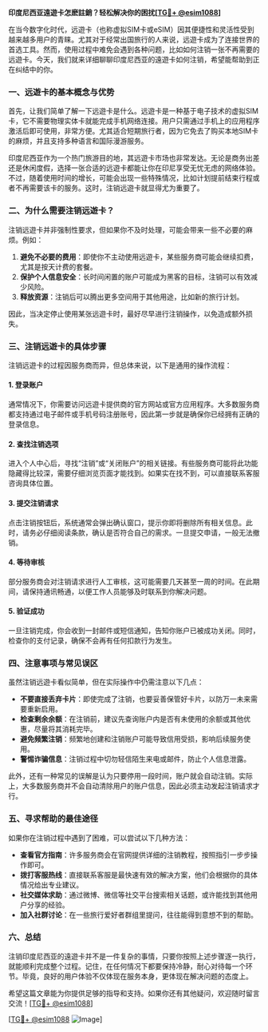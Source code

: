 **印度尼西亚遠遊卡怎麽註銷？轻松解决你的困扰[[TG💪+ @esim1088](https://t.me/s/esim1088)]**

在当今数字化时代，远遊卡（也称虚拟SIM卡或eSIM）因其便捷性和灵活性受到越来越多用户的青睐。尤其对于经常出国旅行的人来说，远遊卡成为了连接世界的首选工具。然而，使用过程中难免会遇到各种问题，比如如何注销一张不再需要的远遊卡。今天，我们就来详细聊聊印度尼西亚的遠遊卡如何注销，希望能帮助到正在纠结中的你。

### **一、远遊卡的基本概念与优势**

首先，让我们简单了解一下远遊卡是什么。远遊卡是一种基于电子技术的虚拟SIM卡，它不需要物理实体卡就能完成手机网络连接。用户只需通过手机上的应用程序激活后即可使用，非常方便。尤其适合短期旅行者，因为它免去了购买本地SIM卡的麻烦，并且支持多种语言和国际漫游服务。

印度尼西亚作为一个热门旅游目的地，其远遊卡市场也非常发达。无论是商务出差还是休闲度假，选择一张合适的远遊卡都能让你在印尼享受无忧无虑的网络体验。不过，随着使用时间的增长，可能会出现一些特殊情况，比如计划提前结束行程或者不再需要该卡的服务。这时，注销远遊卡就显得尤为重要了。

### **二、为什么需要注销远遊卡？**

注销远遊卡并非强制性要求，但如果你不及时处理，可能会带来一些不必要的麻烦。例如：

1. **避免不必要的费用**：即使你不主动使用远遊卡，某些服务商可能会继续扣费，尤其是按天计费的套餐。
2. **保护个人信息安全**：长时间闲置的账户可能成为黑客的目标，注销可以有效减少风险。
3. **释放资源**：注销后可以腾出更多空间用于其他用途，比如新的旅行计划。

因此，当决定停止使用某张远遊卡时，最好尽早进行注销操作，以免造成额外损失。

### **三、注销远遊卡的具体步骤**

注销远遊卡的过程因服务商而异，但总体来说，以下是通用的操作流程：

#### **1. 登录账户**
通常情况下，你需要访问远遊卡提供商的官方网站或官方应用程序。大多数服务商都支持通过电子邮件或手机号码注册账号，因此第一步就是确保你已经拥有正确的登录信息。

#### **2. 查找注销选项**
进入个人中心后，寻找“注销”或“关闭账户”的相关链接。有些服务商可能将此功能隐藏得比较深，需要仔细浏览页面才能找到。如果实在找不到，可以直接联系客服咨询具体位置。

#### **3. 提交注销请求**
点击注销按钮后，系统通常会弹出确认窗口，提示你即将删除所有相关信息。此时，请务必仔细阅读条款，确认是否符合自己的需求。一旦提交申请，一般无法撤销。

#### **4. 等待审核**
部分服务商会对注销请求进行人工审核，这可能需要几天甚至一周的时间。在此期间，请保持通讯畅通，以便工作人员能够及时联系到你解决问题。

#### **5. 验证成功**
一旦注销完成，你会收到一封邮件或短信通知，告知你账户已被成功关闭。同时，检查你的支付记录，确保不会再有任何扣款行为发生。

### **四、注意事项与常见误区**

虽然注销远遊卡看似简单，但在实际操作中仍需注意以下几点：

- **不要直接丢弃卡片**：即使完成了注销，也要妥善保管好卡片，以防万一未来需要重新启用。
- **检查剩余余额**：在注销前，建议先查询账户内是否有未使用的余额或其他优惠，尽量将其消耗完毕。
- **避免频繁注销**：频繁地创建和注销账户可能导致信用受损，影响后续服务使用。
- **警惕诈骗信息**：注销过程中切勿轻信陌生来电或邮件，防止个人信息泄露。

此外，还有一种常见的误解是认为只要停用一段时间，账户就会自动注销。实际上，大多数服务商并不会自动清除用户的账户信息，因此必须主动发起注销请求才行。

### **五、寻求帮助的最佳途径**

如果你在注销过程中遇到了困难，可以尝试以下几种方法：

- **查看官方指南**：许多服务商会在官网提供详细的注销教程，按照指引一步步操作即可。
- **拨打客服热线**：直接联系客服是最快速有效的解决方案，他们会根据你的具体情况给出专业建议。
- **社交媒体求助**：通过微博、微信等社交平台搜索相关话题，或许能找到其他用户分享的经验。
- **加入社群讨论**：在一些旅行爱好者群组里提问，往往能得到意想不到的帮助。

### **六、总结**

注销印度尼西亚的遠遊卡并不是一件复杂的事情，只要你按照上述步骤逐一执行，就能顺利完成整个过程。记住，在任何情况下都要保持冷静，耐心对待每一个环节。毕竟，良好的用户体验不仅体现在服务本身，更体现在解决问题的态度上。

希望这篇文章能为你提供足够的指导和支持。如果你还有其他疑问，欢迎随时留言交流！[[TG💪+ @esim1088](https://t.me/s/esim1088)]

[[TG💪+ @esim1088](https://t.me/s/esim1088) ![Image](https://i.postimg.cc/4NQfJmqS/Snipaste-2025-05-13-00-14-12.png)]